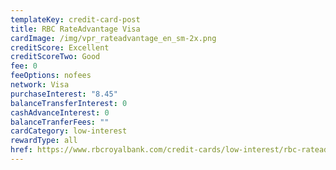 ```yaml
---
templateKey: credit-card-post
title: RBC RateAdvantage Visa
cardImage: /img/vpr_rateadvantage_en_sm-2x.png
creditScore: Excellent
creditScoreTwo: Good
fee: 0
feeOptions: nofees
network: Visa
purchaseInterest: "8.45"
balanceTransferInterest: 0
cashAdvanceInterest: 0
balanceTranferFees: ""
cardCategory: low-interest
rewardType: all
href: https://www.rbcroyalbank.com/credit-cards/low-interest/rbc-rateadvantage-visa.html
---
```

